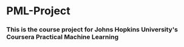 # PML-Project
### This is the course project for Johns Hopkins University's Coursera Practical Machine Learning
